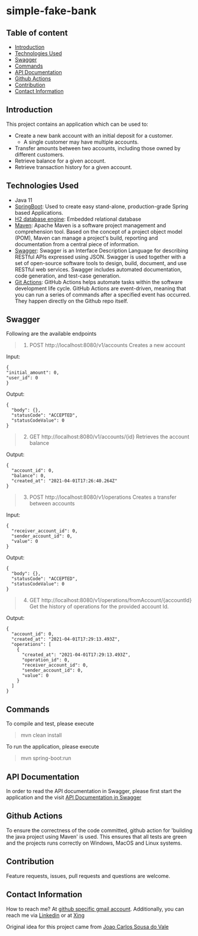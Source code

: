 # simple-fake-bank

## Table of content
- [Introduction](#introduction)
- [Technologies Used](#technologies-used)
- [Swagger](#swagger)
- [Commands](#commands)
- [API Documentation](#api-documentation)
- [Github Actions](#github-actions)
- [Contribution](#contribution)
- [Contact Information](#contact-information)

## Introduction

This project contains an application which can be used to:
- Create a new bank account with an initial deposit for a customer.
  - A single customer may have multiple accounts.
- Transfer amounts between two accounts, including those owned by different customers.
- Retrieve balance for a given account.
- Retrieve transaction history for a given account.

## Technologies Used

- Java 11
- [SpringBoot](https://start.spring.io/): Used to create easy stand-alone, production-grade Spring based Applications.
- [H2 database engine](https://www.h2database.com/html/main.html): Embedded relational database
- [Maven](https://maven.apache.org/): Apache Maven is a software project management and comprehension tool. Based on the concept of a project object model (POM), Maven can manage a project's build, reporting and documentation from a central piece of information.
- [Swagger](https://swagger.io/): Swagger is an Interface Description Language for describing RESTful APIs expressed using JSON. Swagger is used together with a set of open-source software tools to design, build, document, and use RESTful web services. Swagger includes automated documentation, code generation, and test-case generation.
- [Git Actions](https://docs.github.com/en/actions): GitHub Actions helps automate tasks within the software development life cycle. GitHub Actions are event-driven, meaning that you can run a series of commands after a specified event has occurred. They happen directly on the Github repo itself.

## Swagger
Following are the available endpoints

>1. POST http://localhost:8080/v1/accounts
Creates a new account

Input:

```
{
"initial_amount": 0,
"user_id": 0
}
```

Output:

```
{
  "body": {},
  "statusCode": "ACCEPTED",
  "statusCodeValue": 0
}
```

>2. GET http://localhost:8080/v1/accounts/{id}
Retrieves the account balance

Output:

```
{
  "account_id": 0,
  "balance": 0,
  "created_at": "2021-04-01T17:26:40.264Z"
}
```

>3. POST http://localhost:8080/v1/operations
Creates a transfer between accounts

Input:

```
{
  "receiver_account_id": 0,
  "sender_account_id": 0,
  "value": 0
}
```

Output:

```
{
  "body": {},
  "statusCode": "ACCEPTED",
  "statusCodeValue": 0
}
```

>4. GET http://localhost:8080/v1/operations/fromAccount/{accountId}
Get the history of operations for the provided account Id.

Output:

```
{
  "account_id": 0,
  "created_at": "2021-04-01T17:29:13.493Z",
  "operations": [
    {
      "created_at": "2021-04-01T17:29:13.493Z",
      "operation_id": 0,
      "receiver_account_id": 0,
      "sender_account_id": 0,
      "value": 0
    }
  ]
}
```

## Commands
To compile and test, please execute
> mvn clean install

To run the application, please execute
> mvn spring-boot:run

## API Documentation
In order to read the API documentation in Swagger, please first start the application and the visit [API Documentation in Swagger](http://localhost:8080/swagger-ui/)


## Github Actions
To ensure the correctness of the code committed, github action for 'building the java project using Maven' is used. This ensures that all tests are green and the projects runs correctly on Windows, MacOS and Linux systems.

## Contribution

Feature requests, issues, pull requests and questions are welcome.

## Contact Information

How to reach me? At [github specific gmail account](mailto:syedumerahmedcode@gmail.com?subject=[GitHub]%20Hello%20from%20Github). Additionally, you can reach me via [Linkedin](https://www.linkedin.com/in/syed-umer-ahmed-a346a746/) or at [Xing](https://www.xing.com/profile/SyedUmer_Ahmed/cv)

Original idea for this project came from [Joao Carlos Sousa do Vale](https://github.com/jcarlosvale)



